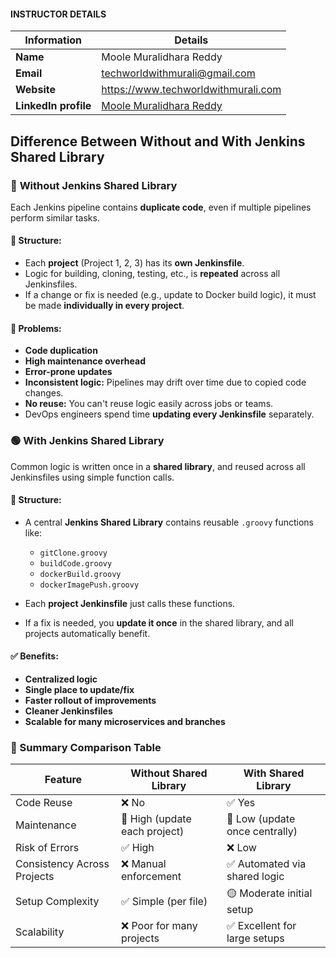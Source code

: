 #### INSTRUCTOR DETAILS

|  Information             | Details                                                                      |
|----------------------    |------------------------------------------------------------------------------|
| **Name**                 | Moole Muralidhara Reddy                                                      |
| **Email**                | techworldwithmurali@gmail.com                                                |
| **Website**              | https://www.techworldwithmurali.com               |
| **LinkedIn profile**     | [Moole Muralidhara Reddy](https://www.linkedin.com/in/moole-muralidhara-reddy) |

## Difference Between Without and With Jenkins Shared Library

### 🔴 **Without Jenkins Shared Library**

Each Jenkins pipeline contains **duplicate code**, even if multiple pipelines perform similar tasks.



#### 📌 Structure:

* Each **project** (Project 1, 2, 3) has its **own Jenkinsfile**.
* Logic for building, cloning, testing, etc., is **repeated** across all Jenkinsfiles.
* If a change or fix is needed (e.g., update to Docker build logic), it must be made **individually in every project**.

#### 🔻 Problems:

* **Code duplication**
* **High maintenance overhead**
* **Error-prone updates**
* **Inconsistent logic:** Pipelines may drift over time due to copied code changes.
* **No reuse:** You can't reuse logic easily across jobs or teams.
* DevOps engineers spend time **updating every Jenkinsfile** separately.

### 🟢 **With Jenkins Shared Library**

Common logic is written once in a **shared library**, and reused across all Jenkinsfiles using simple function calls.

#### 📌 Structure:

* A central **Jenkins Shared Library** contains reusable `.groovy` functions like:

  * `gitClone.groovy`
  * `buildCode.groovy`
  * `dockerBuild.groovy`
  * `dockerImagePush.groovy`
* Each **project Jenkinsfile** just calls these functions.
* If a fix is needed, you **update it once** in the shared library, and all projects automatically benefit.

#### ✅ Benefits:

* **Centralized logic**
* **Single place to update/fix**
* **Faster rollout of improvements**
* **Cleaner Jenkinsfiles**
* **Scalable for many microservices and branches**

### 🧩 Summary Comparison Table

| Feature                     | Without Shared Library        | With Shared Library            |
| --------------------------- | ----------------------------- | ------------------------------ |
| Code Reuse                  | ❌ No                          | ✅ Yes                          |
| Maintenance                 | 🔺 High (update each project) | 🔽 Low (update once centrally) |
| Risk of Errors              | ✅ High                        | ❌ Low                          |
| Consistency Across Projects | ❌ Manual enforcement          | ✅ Automated via shared logic   |
| Setup Complexity            | ✅ Simple (per file)           | 🟡 Moderate initial setup      |
| Scalability                 | ❌ Poor for many projects      | ✅ Excellent for large setups   |
